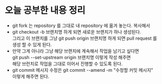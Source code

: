 # 오늘 공부한 내용 정리
* git fork 는 repository 를 그대로 내 repository 에 옮겨 놓는다. 복사해서      
* git checkout -b 브랜치명 하게 되면 새로운 브랜치가 하나 생성된다.         
  그리고 이 브랜치를 그냥 git push origin 브랜치명 하게 되면 pull request 를           
  생성 할 수 있게 된다.      
* 만약 그게 아니라 그냥 해당 브랜치에 계속해서 작업을 남기고 싶다면          
  git push --set-upstream origin 브랜치명 이렇게 작성 해주면         
  해당 브런치로 작업을 그대로 이어서 진행할 수 있도록 된다.       
* git commit 메시지 수정은 git commit --amend -m "수정할 커밋 메시지"     
  이렇게 해주면 된다.     
  
  
